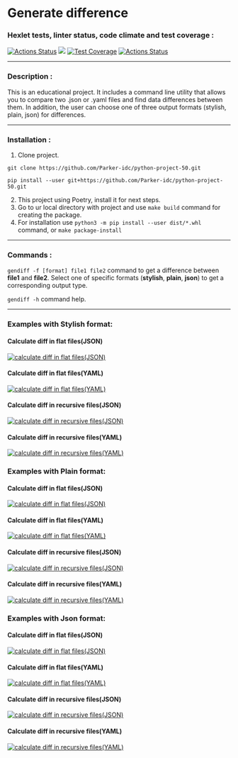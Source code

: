 # Generate difference

### Hexlet tests, linter status, code climate and test coverage :
[![Actions Status](https://github.com/Parker-idc/python-project-50/workflows/hexlet-check/badge.svg)](https://github.com/Parker-idc/python-project-50/actions)
<a href="https://codeclimate.com/github/Parker-idc/python-project-50/maintainability"><img src="https://api.codeclimate.com/v1/badges/bb1fb88528b23e27eae1/maintainability" /></a>
[![Test Coverage](https://api.codeclimate.com/v1/badges/bb1fb88528b23e27eae1/test_coverage)](https://codeclimate.com/github/Parker-idc/python-project-50/test_coverage)
[![Actions Status](https://github.com/Parker-idc/python-project-50/workflows/pytest/badge.svg)](https://github.com/Parker-idc/python-project-50/actions)
___

### Description :

This is an educational project. 
It includes a command line utility that allows you to compare two .json or .yaml files and find data differences between them. In addition, the user can choose one of three output formats (stylish, plain, json) for differences.
___

### Installation :

1. Clone project.
```
git clone https://github.com/Parker-idc/python-project-50.git
```
```
pip install --user git+https://github.com/Parker-idc/python-project-50.git
```
2.  This project using Poetry, install it for next steps.
3.  Go to ur local directory with project and use `make build` command for creating the package.
4.  For installation use `python3 -m pip install --user dist/*.whl` command, or `make package-install`
___

### Commands :

`gendiff -f [format] file1 file2` command to get a difference between **file1** and **file2**.
Select one of specific formats (**stylish**, **plain**, **json**) to get a corresponding output type.

`gendiff -h` command help.
___

### Examples with Stylish format:



#### Calculate diff in flat files(JSON)
[![calculate diff in flat files(JSON)](https://asciinema.org/a/IMZrWvtiryoJmE07iRxnTNOK8.svg)](https://asciinema.org/a/IMZrWvtiryoJmE07iRxnTNOK8)

#### Calculate diff in flat files(YAML)
[![calculate diff in flat files(YAML)](https://asciinema.org/a/Q35QP9kjFkvwFjiqU6zidPBeB.svg)](https://asciinema.org/a/Q35QP9kjFkvwFjiqU6zidPBeB)

#### Calculate diff in recursive files(JSON)
[![calculate diff in recursive files(JSON)](https://asciinema.org/a/oow2zLVCiHMaiWH35qvE7zuD1.svg)](https://asciinema.org/a/oow2zLVCiHMaiWH35qvE7zuD1)

#### Calculate diff in recursive files(YAML)
[![calculate diff in recursive files(YAML)](https://asciinema.org/a/3Dxjqzko4qlAr3dHtj5nQgMxd.svg)](https://asciinema.org/a/3Dxjqzko4qlAr3dHtj5nQgMxd)




### Examples with Plain format:


#### Calculate diff in flat files(JSON)
[![calculate diff in flat files(JSON)](https://asciinema.org/a/yxk2xbZ2l1Is2MwOMQCIFWWlk.svg)](https://asciinema.org/a/yxk2xbZ2l1Is2MwOMQCIFWWlk)

#### Calculate diff in flat files(YAML)
[![calculate diff in flat files(YAML)](https://asciinema.org/a/jQ9WxLuIE9y15Emta4YMx1xde.svg)](https://asciinema.org/a/jQ9WxLuIE9y15Emta4YMx1xde)

#### Calculate diff in recursive files(JSON)
[![calculate diff in recursive files(JSON)](https://asciinema.org/a/MwkafKpzCqn2V7cuYWU3d6cLp.svg)](https://asciinema.org/a/MwkafKpzCqn2V7cuYWU3d6cLp)

#### Calculate diff in recursive files(YAML)
[![calculate diff in recursive files(YAML)](https://asciinema.org/a/UIQlnsgl4PzKN40CMODzpc4Aa.svg)](https://asciinema.org/a/UIQlnsgl4PzKN40CMODzpc4Aa)


### Examples with Json format:


#### Calculate diff in flat files(JSON)
[![calculate diff in flat files(JSON)](https://asciinema.org/a/qjQwgBbrSpICx8T80l4NJF8Zm.svg)](https://asciinema.org/a/qjQwgBbrSpICx8T80l4NJF8Zm)

#### Calculate diff in flat files(YAML)
[![calculate diff in flat files(YAML)](https://asciinema.org/a/zKSJ3kurF1yxwUMvm8qqWx2OB.svg)](https://asciinema.org/a/zKSJ3kurF1yxwUMvm8qqWx2OB)

#### Calculate diff in recursive files(JSON)
[![calculate diff in recursive files(JSON)](https://asciinema.org/a/KhMahOLOLYKl8N936UJS2HFxT.svg)](https://asciinema.org/a/KhMahOLOLYKl8N936UJS2HFxT)

#### Calculate diff in recursive files(YAML)
[![calculate diff in recursive files(YAML)](https://asciinema.org/a/Cs4CuT9WejhLobfEqkFnrCY6j.svg)](https://asciinema.org/a/Cs4CuT9WejhLobfEqkFnrCY6j)



